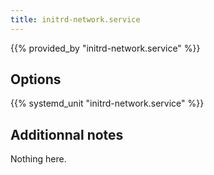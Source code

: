 ```yaml
---
title: initrd-network.service
---
```


{{% provided_by "initrd-network.service" %}}

## Options

{{% systemd_unit "initrd-network.service" %}}

## Additionnal notes

Nothing here.